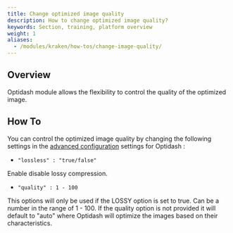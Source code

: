 ```yaml
---
title: Change optimized image quality
description: How to change optimized image quality?
keywords: Section, training, platform overview
weight: 1
aliases:
  - /modules/kraken/how-tos/change-image-quality/
---
```


## Overview

Optidash module allows the flexibility to control the quality of the optimized image.

## How To

You can control the optimized image quality by changing the following settings in the [advanced configuration](/docs/modules/optidash/reference/optidash-advanced-config/) settings for Optidash :

- `"lossless" : "true/false"`

Enable disable lossy compression.

- `"quality" : 1 - 100`

 This options will only be used if the LOSSY option is set to true. Can be a number in the range of 1 - 100. If the quality option is not provided it will default to "auto" where Optidash will optimize the images based on their characteristics.
